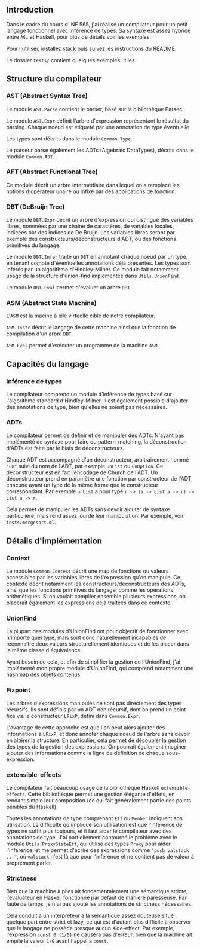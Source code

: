 ## Introduction

Dans le cadre du cours d'INF 565, j'ai réalisé un compilateur pour un petit langage fonctionnel avec inférence de types.
Sa syntaxe est assez hybride entre ML et Haskell, pour plus de détails voir les exemples.

Pour l'utiliser, installez [stack](http://docs.haskellstack.org/en/stable/README) puis suivez les instructions du README.

Le dossier `tests/` contient quelques exemples utiles.


## Structure du compilateur

### AST (Abstract Syntax Tree)

Le module `AST.Parse` contient le parser, basé sur la bibliothèque Parsec.

Le module `AST.Expr` définit l'arbre d'expression représentant le résultat du parsing. Chaque noeud est étiqueté par une annotation de type éventuelle.

Les types sont décrits dans le module `Common.Type`.

Le parseur parse également les ADTs (Algebraic DataTypes), décrits dans le module `Common.ADT`.


### AFT (Abstract Functional Tree)

Ce module décrit un arbre intermédiaire dans lequel on a remplacé les notions d'opérateur unaire ou infixe par des applications de fonction.

### DBT (DeBruijn Tree)

Le module `DBT.Expr` décrit un arbre d'expression qui distingue des variables libres, nommées par une chaîne de caractères, de variables locales, indicées par des indices de De Bruijn. Les variables libres seront par exemple des constructeurs/déconstructeurs d'ADT, ou des fonctions primitives du langage.

Le module `DBT.Infer` traite un `DBT` en annotant chaque noeud par un type, en tenant compte d'éventuelles annotations déjà présentes. Les types sont inférés par un algorithme d'Hindley-Milner. Ce module fait notamment usage de la structure d'union-find implémentée dans `Utils.UnionFind`.

Le module `DBT.Eval` permet d'évaluer un arbre `DBT`.


### ASM (Abstract State Machine)

L'`ASM` est la macine à pile virtuelle cible de notre compilateur.

`ASM.Instr` décrit le langage de cette machine ainsi que la fonction de compilation d'un arbre `DBT`.

`ASM.Eval` permet d'exécuter un programme de la machine `ASM`.


## Capacités du langage

### Inférence de types

Le compilateur comprend un module d'inférence de types basé sur l'algorithme standard d'Hindley-Milner.
Il est également possible d'ajouter des annotations de type, bien qu'elles ne soient pas nécessaires.

### ADTs

Le compilateur permet de définir et de manipuler des ADTs.
N'ayant pas implémenté de syntaxe pour faire du pattern-matching, la déconstruction d'ADTs est faite par le biais de déconstructeurs.

Chaque ADT est accompagné d'un déconstructeur, arbitrairement nommé `"un"` suivi du nom de l'ADT, par exemple `unList` ou `unOption`. Ce déconstructeur est en fait l'encodage de Church de l'ADT. Un déconstructeur prend en paramètre une fonction par constructeur de l'ADT, chacune ayant un type de la même forme que le constructeur correspondant. Par exemple `unList` a pour type `r -> (a -> List a -> r) -> List a -> r`.

Cela permet de manipuler les ADTs sans devoir ajouter de syntaxe particulière, mais rend assez lourde leur manipulation. Par exemple, voir `tests/mergesort.ml`.



## Détails d'implémentation

### Context

Le module `Common.Context` décrit une map de fonctions ou valeurs accessibles par les variables libres de l'expression qu'on manipule.
Ce contexte décrit notamment les constructeurs/déconstructeurs des ADTs, ainsi que les fonctions primitives du langage, comme les opérations arithmétiques.
Si on voulait compiler ensemble plusieurs expressions, on placerait également les expressions déjà traitées dans ce contexte.

### UnionFind

La plupart des modules d'UnionFind ont pour objectif de fonctionner avec n'importe quel type, mais sont donc naturellement incapables de reconnaître deux valeurs structurellement identiques et de les placer dans la même classe d'équivalence.

Ayant besoin de cela, et afin de simplifier la gestion de l'UnionFind, j'ai implémenté mon propre module d'UnionFind, qui comprend notamment une hashmap des objets contenus.

### Fixpoint

Les arbres d'expressions manipulés ne sont pas directement des types récursifs.
Ils sont définis par un ADT non récursif, dont on prend un point fixe via le constructeur `LFixP`, défini dans `Common.Expr`.

L'avantage de cette approche est que l'on peut alors ajouter des informations à `LFixP`, et donc annoter chaque noeud de l'arbre sans devoir en altérer la structure. En particulier, cela permet de découpler la gestion des types de la gestion des expressions. On pourrait également imaginer ajouter des informations comme la ligne de définition de chaque sous-expression.


### extensible-effects

Le compilateur fait beaucoup usage de la bibliothèque Haskell `extensible-effects`. Cette bibliothèque permet une gestion élégante d'effets, en rendant simple leur composition (ce qui fait généralement partie des points pénibles du Haskell).

Toutes les annotations de type comprenant `Eff` ou `Member` indiquent son utilisation. La difficulté qu'implique son utilisation est que l'inférence de types ne suffit plus toujours, et il faut aider le compilateur avec des annotations de type. J'ai partiellement contourné le problème avec le module `Utils.ProxyStateEff`, qui utilise des types `Proxy` pour aider l'inférence, et me permet d'écrire des expressions comme `"push valstack ..."`, où `valstack` n'est là que pour l'inférence et ne contient pas de valeur à proprement parler.


### Strictness

Bien que la machine à piles ait fondamentalement une sémantique stricte, l'évaluateur en Haskell fonctionne par défaut de manière paresseuse. Par faute de temps, je n'ai pas ajouté les annotations de strictness nécessaires.

Cela conduit à un interpréteur à la sémantique assez douteuse situé quelque part entre strict et lazy, ce qui est d'autant plus difficile à observer que le langage ne possède presque aucun side-effect. Par exemple, l'expression `const 0 (1/0)` ne causera pas d'erreur, bien que la machine ait empilé la valeur `1/0` avant l'appel à `const`.
